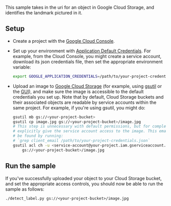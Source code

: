 This sample takes in the uri for an object in Google Cloud Storage, and
identifies the landmark pictured in it.

## Setup
* Create a project with the [Google Cloud Console][cloud-console].
* Set up your environment with [Application Default Credentials][adc]. For
    example, from the Cloud Console, you might create a service account,
    download its json credentials file, then set the appropriate environment
    variable:

    ```bash
    export GOOGLE_APPLICATION_CREDENTIALS=/path/to/your-project-credentials.json
    ```

* Upload an image to [Google Cloud Storage][gcs] (for example, using
    [gsutil][gsutil] or the [GUI][gcs-browser]), and make sure the image is
    accessible to the default credentials you set up. Note that by default,
    Cloud Storage buckets and their associated objects are readable by service
    accounts within the same project. For example, if you're using gsutil, you
    might do:

    ```bash
    gsutil mb gs://<your-project-bucket>
    gsutil cp image.jpg gs://<your-project-bucket>/image.jpg
    # This step is unnecessary with default permissions, but for completeness,
    # explicitly give the service account access to the image. This email can
    # be found by running:
    # `grep client_email /path/to/your-project-credentials.json`
    gsutil acl ch -u <service-account@your-project.iam.gserviceaccount.com>:R \
        gs://<your-project-bucket>/image.jpg
    ```

[cloud-console]: https://console.cloud.google.com
[adc]: https://cloud.google.com/docs/authentication#developer_workflow
[gcs]: https://cloud.google.com/storage/docs/overview
[gsutil]: https://cloud.google.com/storage/docs/gsutil
[gcs-browser]: https://console.cloud.google.com/storage/browser?project=_

## Run the sample

If you've successfully uploaded your object to your Cloud Storage bucket, and
set the appropriate access controls, you should now be able to run the sample as
follows:

    ./detect_label.py gs://<your-project-bucket>/image.jpg

